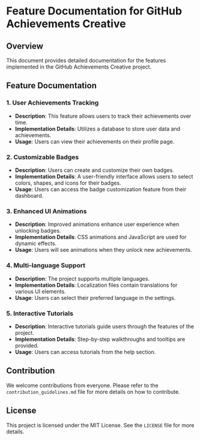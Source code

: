 # Feature Documentation for GitHub Achievements Creative

## Overview
This document provides detailed documentation for the features implemented in the GitHub Achievements Creative project.

## Feature Documentation

### 1. User Achievements Tracking
- **Description**: This feature allows users to track their achievements over time.
- **Implementation Details**: Utilizes a database to store user data and achievements.
- **Usage**: Users can view their achievements on their profile page.

### 2. Customizable Badges
- **Description**: Users can create and customize their own badges.
- **Implementation Details**: A user-friendly interface allows users to select colors, shapes, and icons for their badges.
- **Usage**: Users can access the badge customization feature from their dashboard.

### 3. Enhanced UI Animations
- **Description**: Improved animations enhance user experience when unlocking badges.
- **Implementation Details**: CSS animations and JavaScript are used for dynamic effects.
- **Usage**: Users will see animations when they unlock new achievements.

### 4. Multi-language Support
- **Description**: The project supports multiple languages.
- **Implementation Details**: Localization files contain translations for various UI elements.
- **Usage**: Users can select their preferred language in the settings.

### 5. Interactive Tutorials
- **Description**: Interactive tutorials guide users through the features of the project.
- **Implementation Details**: Step-by-step walkthroughs and tooltips are provided.
- **Usage**: Users can access tutorials from the help section.

## Contribution
We welcome contributions from everyone. Please refer to the `contribution_guidelines.md` file for more details on how to contribute.

## License
This project is licensed under the MIT License. See the `LICENSE` file for more details.
